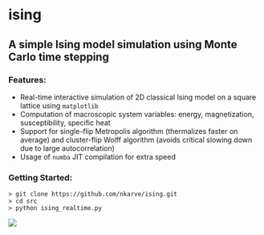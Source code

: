 # ising
## A simple Ising model simulation using Monte Carlo time stepping
### Features:
- Real-time interactive simulation of 2D classical Ising model on a square lattice using `matplotlib`
- Computation of macroscopic system variables: energy, magnetization, susceptibility, specific heat
- Support for single-flip Metropolis algorithm (thermalizes faster on average) and cluster-flip Wolff algorithm (avoids critical slowing down due to large autocorrelation) 
- Usage of `numba` JIT compilation for extra speed

### Getting Started:

```
> git clone https://github.com/nkarve/ising.git
> cd src
> python ising_realtime.py
```

<img src="/demos/rt.gif">
